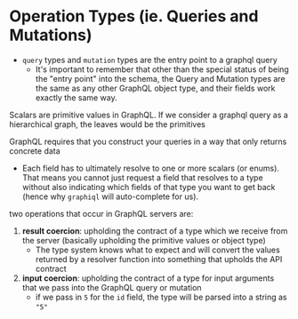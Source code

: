 
# Operation Types (ie. Queries and Mutations)
- `query` types and `mutation` types are the entry point to a graphql query
	- It's important to remember that other than the special status of being the "entry point" into the schema, the Query and Mutation types are the same as any other GraphQL object type, and their fields work exactly the same way.

Scalars are primitive values in GraphQL. If we consider a graphql query as a hierarchical graph, the leaves would be the primitives

GraphQL requires that you construct your queries in a way that only returns concrete data
- Each field has to ultimately resolve to one or more scalars (or enums). That means you cannot just request a field that resolves to a type without also indicating which fields of that type you want to get back (hence why `graphiql` will auto-complete for us).

two operations that occur in GraphQL servers are:
1. **result coercion**: upholding the contract of a type which we receive from the server (basically upholding the primitive values or object type)
	- The type system knows what to expect and will convert the values returned by a resolver function into something that upholds the API contract
2. **input coercion**: upholding the contract of a type for input arguments that we pass into the GraphQL query or mutation
	- if we pass in `5` for the `id` field, the type will be parsed into a string as `"5"`

